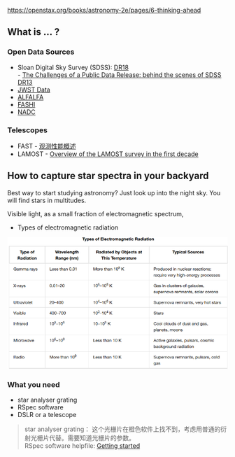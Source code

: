 https://openstax.org/books/astronomy-2e/pages/6-thinking-ahead

## What is ... ?

### Open Data Sources

- Sloan Digital Sky Survey (SDSS): [DR18](https://www.sdss.org/dr18/)   
       - [The Challenges of a Public Data Release: behind the scenes of SDSS DR13](https://articles.adsabs.harvard.edu/pdf/2019ASPC..521..177W)
- [JWST Data](https://jwst-docs.stsci.edu/accessing-jwst-data#gsc.tab=0) 
- [ALFALFA](https://egg.astro.cornell.edu/alfalfa/data/index.php)
- [FASHI](https://fast.bao.ac.cn/static/uploadfiles/%E7%A7%91%E7%A0%94%E6%88%90%E6%9E%9C%E9%99%84%E4%BB%B6/2023/fashi.pdf)
- [NADC](https://nadc.china-vo.org/?locale=en)

### Telescopes

- FAST - [观测性能概述](https://nadc.china-vo.org/s/2019/20190115_notice/f2.pdf)
- LAMOST - [Overview of the LAMOST survey in the first decade](https://pdf.sciencedirectassets.com/777800/1-s2.0-S2666675822X00027/1-s2.0-S2666675822000200/main.pdf?X-Amz-Security-Token=IQoJb3JpZ2luX2VjEE0aCXVzLWVhc3QtMSJHMEUCIQDo0hKj2R0NqP%2BFp7PwF95GQTd8hf1AwoftET%2F%2FQcNc5wIgA0ZLpx%2BoXGplFNkYvomkgAUusP6YqHgR9TusJOCSAj0qswUIJhAFGgwwNTkwMDM1NDY4NjUiDIUom80DMfgGH48ObCqQBUw8hyZJdacFQQAq7DAWss%2F85prv6S%2BdIbmRr%2BSEpsOnuSi2hK56UhXXCCUuuO0wTbk6dwR9GFcEJ7ogIoxN%2BZ13tCGn8Ufc02XOYI2pqMwmfm4mvn5qCV50UwYnhowawSnD0LQn2caVqiRW0vHmVFWN44IH3gpzWqWnpI4aeC%2BsDyjJIOuA3fBUy7AwsRhjwPD41qYRgVMHddzUTY34%2FhgAFW0ZZYffRVSeRp7PXZyMw35WcpY9kQQLbvjBvzVecN8ckjjVoEiObHCjnm1RdhqaeODaOGCT15rfiieAMDUKnKom%2F14VVaDbsnr%2FdYo%2B140isnxfkNS7LMnl8Ur3Ac7ncMrhxNuSE1zRHUwkbaeCnfq1KwpVwyR2IhQ7EAtabfpBYa1HnbPcPXI1G2snc3VaLeGkwCpPXXPmcX1vLfUfaXm8HqRuvQoD7eTa5FV%2BUdOKyLgvn7M9y6Am7j5VbGbcm89u56ZwLoTZ2MPX1fZAsgsvSuu%2FQVYVr7ySoSaxm71QhvxAOPc3U2YMFIM00LRuGVbC2PQC7phpvC6UDFxVetVy2yofTbJZGohfgp5v3L%2BM%2FWGi4THVbnMkR%2BF8Jie1CfyZE%2BBPMI6znUTurAGtVC1Vz%2BR2KTvC9398AbSCjPRP6XjjppHqNT0wb9NgzsDF4z5Xiam37AaM%2FWoSsdAZEkhrk2j6pfi%2BAjAAcw2z1CMUyeCpdPBh8Grl%2Bn%2Bojgmy%2Fcl8p5CN6Ox%2FyOLDYhIOwL7XKVXYdeWsMADyZ4Zc2Hp84G%2Fp6GqxiWYC3kK%2FCCAgYmGbsNxSWTrgveTVHg1VUce5VidaIsIsEtFclIg3gqrltsXHmhdlTA40E37M%2B%2BXlLx9wLYZLrqDJDHpO%2BPpwMILBs7sGOrEBLqrSoMgmWfqeYU35a1Id2EozKMulC54QbR0r%2Bl%2F%2FJNvyKcpm3bi0TFwPkzyUgtmDHd3%2FjedFTRLMkp5%2FQteSHonR3e63Yowww%2ByjQ2QKsHcWz8jY1QGnIIMvNu1yLjctkBnocmjda6%2Fkxr21EPBv9ta6%2B0OO858J6JqlIKldOFton6JBWURc55p6%2BRlyZFgtCktbusW963m9GsifEuYdopw2IKfJ3hHbRubcYF3Yr3dC&X-Amz-Algorithm=AWS4-HMAC-SHA256&X-Amz-Date=20241226T053431Z&X-Amz-SignedHeaders=host&X-Amz-Expires=300&X-Amz-Credential=ASIAQ3PHCVTYWC7735UA%2F20241226%2Fus-east-1%2Fs3%2Faws4_request&X-Amz-Signature=f9b317c251b94ea8882d3e4843b50f8db689930262d42e9429637bd8463638b9&hash=e0796030e3056669035fd155a096dff3c4814dd473e551530617953b6d010556&host=68042c943591013ac2b2430a89b270f6af2c76d8dfd086a07176afe7c76c2c61&pii=S2666675822000200&tid=spdf-58b67721-ad76-430f-8903-9b30ccacbdfc&sid=f3aea8472090b64393485b981fed870dbb76gxrqa&type=client&tsoh=d3d3LnNjaWVuY2VkaXJlY3QuY29t&ua=0e0b5e0251070d560056&rr=8f7eb3c569ab85e3&cc=hk&kca=eyJrZXkiOiJ3QmVOS3doSmZodFEzVjdPeVNUdXdUeUdWTG00ZnZlMEp2TklBc1M0UURPcy9zQTFJMGhySGNObEF0U21MbUlPVk56NXZXdGIwd3hGY2t2TEJYTzhtVVJ3ZzBjN2Y2N0w1ZndUVnpEaDNkQklZV0JBdmFxSTUvMFpEb0doWVg4Q0lUS2F2dHJMeGJnNlNxN3Q0V08wZmxHaXM2UXI3MTgvdXJMd2N5aEM1aDMzL2FieDFBPT0iLCJpdiI6ImNhYWYyMTA2OTc5NzFmZGVmMWM1NjdkM2I1NWQyYzYyIn0=_1735191280444)



## How to capture star spectra in your backyard

Best way to start studying astronomy? Just look up into the night sky. You will find stars in multitudes.

Visible light, as a small fraction of electromagnetic spectrum, 

* Types of electromagnetic radiation

![alt text](image.png)

### What you need

- star analyser grating
- RSpec software
- DSLR or a telescope

> star analyser grating： 这个光栅片在橙色软件上找不到，考虑用普通的衍射光栅片代替。需要知道光栅片的参数。   
RSpec software helpfile: [Getting started](https://rspec-astro.com/download/Getting%20Started%20in%20Astronomical%20Spectroscopy%20using%20RSpec.pdf)